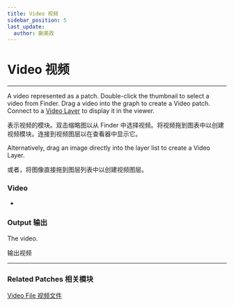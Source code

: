 ```yaml
---
title: Video 视频
sidebar_position: 5
last_update:
  author: 蒯美政
---
```


# Video 视频

---

A video represented as a patch. Double-click the thumbnail to select a video from Finder. Drag a video into the graph to create a Video patch. Connect to a [Video Layer](./../Layer/Video%20Layer.md) to display it in the viewer.

表示视频的模块。双击缩略图以从 Finder 中选择视频。将视频拖到图表中以创建视频模块。连接到视频图层以在查看器中显示它。

Alternatively, drag an image directly into the layer list to create a Video Layer.

或者，将图像直接拖到图层列表中以创建视频图层。

<div className="patch-container">
    <div className="patch processor">
        <h3>Video</h3>
        <ul className="inputs">
        </ul>
        <ul className="outputs">
            <li>&nbsp;<span></span></li>
        </ul>
    </div>
</div>

### Output 输出

The video.

输出视频

---

### Related Patches 相关模块

[Video File 视频文件](./../Layer/Video%20File.md)
